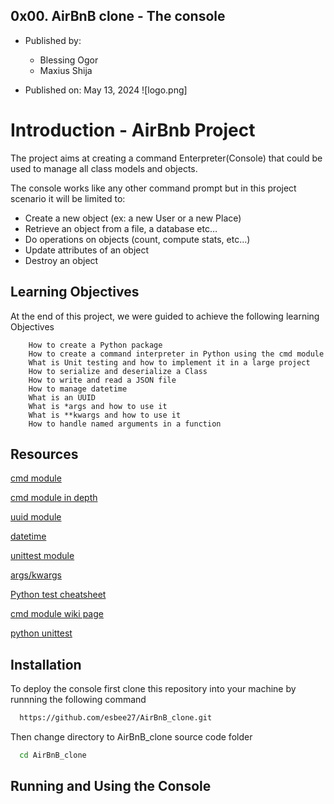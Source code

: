 ## 0x00. AirBnB clone - The console

* Published by:
	- Blessing Ogor
	- Maxius  Shija

* Published on: May 13, 2024
![logo.png]

# Introduction - AirBnb Project

The project aims at creating a command Enterpreter(Console) that could be used to manage all class models and objects.

The console works like any other command prompt but in this project scenario it will be limited to:

- Create a new object (ex: a new User or a new Place)
- Retrieve an object from a file, a database etc…
- Do operations on objects (count, compute stats, etc…)
- Update attributes of an object
- Destroy an object

## Learning Objectives
At the end of this project, we were guided to  achieve the following learning Objectives

        How to create a Python package
        How to create a command interpreter in Python using the cmd module
        What is Unit testing and how to implement it in a large project
        How to serialize and deserialize a Class
        How to write and read a JSON file
        How to manage datetime
        What is an UUID
        What is *args and how to use it
        What is **kwargs and how to use it
        How to handle named arguments in a function

## Resources
[cmd module](https://intranet.alxswe.com/rltoken/8ecCwE6veBmm3Nppw4hz5A)

[cmd module in depth](https://intranet.alxswe.com/rltoken/uEy4RftSdKypoig9NFTvCg)

[uuid module](https://intranet.alxswe.com/rltoken/KfL9TqwdI69W6ttG6gTPPQ)
    
[datetime](https://intranet.alxswe.com/rltoken/1d8I3jSKgnYAtA1IZfEDpA)

[unittest module](https://intranet.alxswe.com/rltoken/IlFiMB8UmqBG2CxA0AD3jA)

[args/kwargs](https://intranet.alxswe.com/rltoken/C_a0EKbtvKdMcwIAuSIZng)

[Python test cheatsheet](https://intranet.alxswe.com/rltoken/tgNVrKKzlWgS4dfl3mQklw)

[cmd module wiki page](https://intranet.alxswe.com/rltoken/EvcaH9uTLlauxuw03WnkOQ)

[python unittest](https://intranet.alxswe.com/rltoken/begh14KQA-3ov29KvD_HvA)

## Installation

To deploy the console first clone this repository into your machine by runnning the following command

```bash
  https://github.com/esbee27/AirBnB_clone.git
```
Then change directory to AirBnB_clone source code folder
```bash
  cd AirBnB_clone
```

## Running and Using the Console
